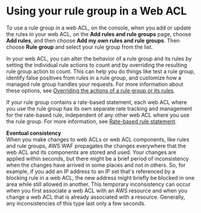 # Using your rule group in a Web ACL<a name="waf-rule-group-using"></a>

To use a rule group in a web ACL, on the console, when you add or update the rules in your web ACL, on the **Add rules and rule groups** page, choose **Add rules**, and then choose **Add my own rules and rule groups**\. Then choose **Rule group** and select your rule group from the list\. 

In your web ACL, you can alter the behavior of a rule group and its rules by setting the individual rule actions to count and by overriding the resulting rule group action to count\. This can help you do things like test a rule group, identify false positives from rules in a rule group, and customize how a managed rule group handles your requests\. For more information about these options, see [Overriding the actions of a rule group or its rules](web-acl-rule-group-override-options.md)\. 

If your rule group contains a rate\-based statement, each web ACL where you use the rule group has its own separate rate tracking and management for the rate\-based rule, independent of any other web ACL where you use the rule group\. For more information, see [Rate\-based rule statement](waf-rule-statement-type-rate-based.md)\.

**Eventual consistency**  
When you make changes to web ACLs or web ACL components, like rules and rule groups, AWS WAF propagates the changes everywhere that the web ACL and its components are stored and used\. Your changes are applied within seconds, but there might be a brief period of inconsistency when the changes have arrived in some places and not in others\. So, for example, if you add an IP address to an IP set that's referenced by a blocking rule in a web ACL, the new address might briefly be blocked in one area while still allowed in another\. This temporary inconsistency can occur when you first associate a web ACL with an AWS resource and when you change a web ACL that is already associated with a resource\. Generally, any inconsistencies of this type last only a few seconds\.